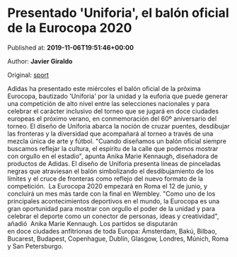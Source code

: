 
# Presentado 'Uniforia', el balón oficial de la Eurocopa 2020

Published at: **2019-11-06T19:51:46+00:00**

Author: **Javier Giraldo**

Original: [sport](https://www.sport.es/es/noticias/futbol/presentado-balon-oficial-eurocopa-2020-7717280)

Adidas ha presentado este miércoles el balón oficial de la próxima Eurocopa, bautizado 'Uniforia' por la unidad y la euforia que puede generar una competición de alto nivel entre las selecciones nacionales y para celebrar el carácter inclusivo del torneo que se jugará en doce ciudades europeas el próximo verano, en conmemoración del 60º aniversario del torneo.
El diseño de Uniforia abarca la noción de cruzar puentes, desdibujar las fronteras y la diversidad que acompañará al torneo a través de una mezcla única de arte y fútbol.
"Cuando diseñamos un balón oficial siempre buscamos reflejar la cultura, el espíritu de la calle que podemos mostrar con orgullo en el estadio", apunta Anika Marie Kennaugh, diseñadora de productos de Adidas.
El diseño de Uniforia presenta líneas de pinceladas negras que atraviesan el balón simbolizando el desdibujamiento de los límites y el cruce de fronteras como reflejo del nuevo formato de la competición. 
La Eurocopa 2020 empezará en Roma el 12 de junio, y concluirá un mes más tarde con la final en Wembley.
"Como uno de los principales acontecimientos deportivos en el mundo, la Eurocopa es una gran oportunidad para mostrar con orgullo el poder de la unidad y para celebrar el deporte como un conector de personas, ideas y creatividad", añadió  Anika Marie Kennaugh.
Los partidos se disputarán en doce ciudades anfitrionas de toda Europa: Ámsterdam, Bakú, Bilbao, Bucarest, Budapest, Copenhague, Dublín, Glasgow, Londres, Múnich, Roma y San Petersburgo.
